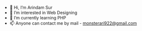- 👋 Hi, I’m Arindam Sur
- 👀 I’m interested in Web Designing
- 🌱 I’m currently learning PHP
- 📫 Anyone can contact me by mail - monsterari922@gmail.com

<!---
Arindam860/Arindam860 is a ✨ special ✨ repository because its `README.md` (this file) appears on your GitHub profile.
You can click the Preview link to take a look at your changes.
--->
